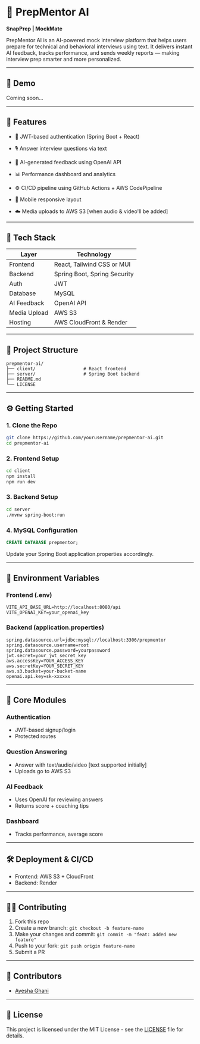 # 🧠 PrepMentor AI

**SnapPrep | MockMate**

PrepMentor AI is an AI-powered mock interview platform that helps users prepare for technical and behavioral interviews using text. It delivers instant AI feedback, tracks performance, and sends weekly reports — making interview prep smarter and more personalized.

---

## 📸 Demo

Coming soon...

---

## 🚀 Features

- 🔐 JWT-based authentication (Spring Boot + React)
- 🎙️ Answer interview questions via text
- 💬 AI-generated feedback using OpenAI API
- 📊 Performance dashboard and analytics
- ⚙️ CI/CD pipeline using GitHub Actions + AWS CodePipeline
- 📱 Mobile responsive layout

- ☁️ Media uploads to AWS S3 [when audio & video'll be added]

---

## 🧱 Tech Stack

| Layer        | Technology                   |
| ------------ | ---------------------------- |
| Frontend     | React, Tailwind CSS or MUI   |
| Backend      | Spring Boot, Spring Security |
| Auth         | JWT                          |
| Database     | MySQL                        |
| AI Feedback  | OpenAI API                   |
| Media Upload | AWS S3                       |
| Hosting      | AWS CloudFront & Render      |

---

## 📁 Project Structure

```
prepmentor-ai/
├── client/                  # React frontend
├── server/                  # Spring Boot backend
├── README.md
└── LICENSE
```

---

## ⚙️ Getting Started

### 1. Clone the Repo

```bash
git clone https://github.com/yourusername/prepmentor-ai.git
cd prepmentor-ai
```

### 2. Frontend Setup

```bash
cd client
npm install
npm run dev
```

### 3. Backend Setup

```bash
cd server
./mvnw spring-boot:run
```

### 4. MySQL Configuration

```sql
CREATE DATABASE prepmentor;
```

Update your Spring Boot application.properties accordingly.

---

## 🔐 Environment Variables

### Frontend (.env)

```env
VITE_API_BASE_URL=http://localhost:8080/api
VITE_OPENAI_KEY=your_openai_key
```

### Backend (application.properties)

```properties
spring.datasource.url=jdbc:mysql://localhost:3306/prepmentor
spring.datasource.username=root
spring.datasource.password=yourpassword
jwt.secret=your_jwt_secret_key
aws.accessKey=YOUR_ACCESS_KEY
aws.secretKey=YOUR_SECRET_KEY
aws.s3.bucket=your-bucket-name
openai.api.key=sk-xxxxxx
```

---

## 🧩 Core Modules

### Authentication

- JWT-based signup/login
- Protected routes

### Question Answering

- Answer with text/audio/video [text supported initially]
- Uploads go to AWS S3

### AI Feedback

- Uses OpenAI for reviewing answers
- Returns score + coaching tips

### Dashboard

- Tracks performance, average score

---

## 🛠️ Deployment & CI/CD

- Frontend: AWS S3 + CloudFront
- Backend: Render

---

## 🙋‍♀️ Contributing

1. Fork this repo
2. Create a new branch: `git checkout -b feature-name`
3. Make your changes and commit: `git commit -m "feat: added new feature"`
4. Push to your fork: `git push origin feature-name`
5. Submit a PR

---

## 👥 Contributors

- [Ayesha Ghani](https://github.com/ayesha-ghani098)

---

## 📄 License

This project is licensed under the MIT License - see the [LICENSE](./LICENSE) file for details.
